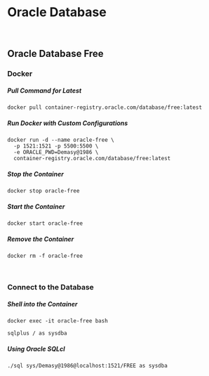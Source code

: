 # Oracle Database

<br>


## Oracle Database Free

### Docker

##### Pull Command for Latest
```
docker pull container-registry.oracle.com/database/free:latest
```

##### Run Docker with Custom Configurations
```
docker run -d --name oracle-free \
  -p 1521:1521 -p 5500:5500 \
  -e ORACLE_PWD=Demasy@1986 \
  container-registry.oracle.com/database/free:latest
```

##### Stop the Container
```
docker stop oracle-free
```

##### Start the Container
```
docker start oracle-free
```

##### Remove the Container
```
docker rm -f oracle-free
```

<br>

### Connect to the Database

##### Shell into the Container
```
docker exec -it oracle-free bash
```

```
sqlplus / as sysdba
```

##### Using Oracle SQLcl
```
./sql sys/Demasy@1986@localhost:1521/FREE as sysdba
```

